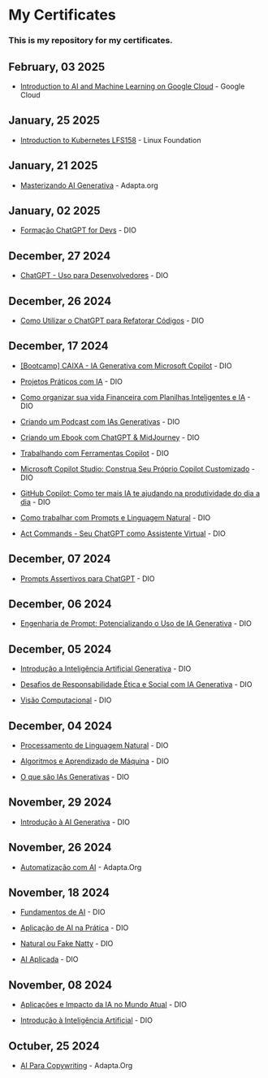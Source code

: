 # My Certificates

### This is my repository for my certificates.

## February, 03 2025

- [Introduction to AI and Machine Learning on Google Cloud](/google/P-AI+V+2025-02-03_D9C07265_Cesar%20Henrique%20Menegatti%20de%20Oliveira.pdf) - Google Cloud

## January, 25 2025

- [Introduction to Kubernetes LFS158](/linuxfoundation/cesar-menegatti-9f59744d-31a0-46cf-b75d-7b9f9460698e-certificate.pdf) - Linux Foundation

## January, 21 2025

- [Masterizando AI Generativa](/adapta/252664c4b487a00d6e1f4a8970c99a652d42.pdf) - Adapta.org

## January, 02 2025

- [Formação ChatGPT for Devs](/dio/NFD19OJ6.pdf) - DIO

## December, 27 2024

- [ChatGPT - Uso para Desenvolvedores](/dio/JNPTVKKQ.pdf) - DIO

## December, 26 2024

- [Como Utilizar o ChatGPT para Refatorar Códigos](/dio/9COWGB06.pdf) - DIO

## December, 17 2024

- [[Bootcamp] CAIXA - IA Generativa com Microsoft Copilot](/dio/Z4WE3UP3.pdf) - DIO

- [Projetos Práticos com IA](/dio/WXNWYDJQ.pdf) - DIO

- [Como organizar sua vida Financeira com Planilhas Inteligentes e IA](/dio/3OZA4FO4.pdf) - DIO

- [Criando um Podcast com IAs Generativas](/dio/ACJCGKSL.pdf) - DIO

- [Criando um Ebook com ChatGPT & MidJourney](/dio/IMHSM4OS.pdf) - DIO

- [Trabalhando com Ferramentas Copilot](/dio/UVZGE47W.pdf) - DIO

- [Microsoft Copilot Studio: Construa Seu Próprio Copilot Customizado](/dio/0N82N887.pdf) - DIO

- [GitHub Copilot: Como ter mais IA te ajudando na produtividade do dia a dia](/dio/GDQLK269.pdf) - DIO

- [Como trabalhar com Prompts e Linguagem Natural](/dio/YI4CWKRS.pdf) - DIO

- [Act Commands - Seu ChatGPT como Assistente Virtual](/dio/VO6EEVRP.pdf) - DIO

## December, 07 2024

- [Prompts Assertivos para ChatGPT](/dio/QUVUOCAC.pdf) - DIO

## December, 06 2024

- [Engenharia de Prompt: Potencializando o Uso de IA Generativa](/dio/QPNN5TXO.pdf) - DIO

## December, 05 2024

- [Introdução a Inteligência Artificial Generativa](/dio/5GSOZL41.pdf) - DIO

- [Desafios de Responsabilidade Ética e Social com IA Generativa](/dio/UWWTWJBX.pdf) - DIO

- [Visão Computacional](/dio/NBD0KWRJ.pdf) - DIO

## December, 04 2024

- [Processamento de Linguagem Natural](/dio/EARIJJC4.pdf) - DIO

- [Algoritmos e Aprendizado de Máquina](/dio/Y0XYZXCE.pdf) - DIO

- [O que são IAs Generativas](/dio/6DNMR1PQ.pdf) - DIO

## November, 29 2024

- [Introdução à AI Generativa](/dio/Fundamentos.AI.Generativa.C478JD8R.pdf) - DIO

## November, 26 2024

- [Automatização com AI](/adapta/2526fa2f081ce7138e88ecee6137448938db.pdf) - Adapta.Org

## November, 18 2024

- [Fundamentos de AI](/dio/Fundamentos.AI.EF4A9JYH.pdf) - DIO

- [Aplicação de AI na Prática](/dio/Aplicacao.Na.Pratica.HWKYKY96.pdf) - DIO

- [Natural ou Fake Natty](/dio/Natura.ou.Fake.FLE7U2TN.pdf) - DIO

- [AI Aplicada](/dio/AI.Aplicada.Z5YYROG9.pdf) - DIO

## November, 08 2024

- [Aplicações e Impacto da IA no Mundo Atual](/dio/Impacto.da.IA.no.Mundo.Atual.20GD2FXH.pdf) - DIO

- [Introdução à Inteligência Artificial](/dio/Introducao.JEXS2SP0.pdf) - DIO

## Octuber, 25 2024

- [AI Para Copywriting](/adapta/2526602952a8026d42fc3b1b7c6a72a673ba.pdf) - Adapta.Org




